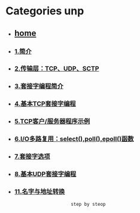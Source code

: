 # Categories unp
* ## [home](../README.md)
* ### [1.简介](1_intro.md)
* ### [2.传输层：TCP、UDP、SCTP](2_transport_layer.md)
* ### [3.套接字编程简介](3_socket_program_into.md)
* ### [4.基本TCP套接字编程](4_basic_tcp_socket.md)
* ### [5.TCP客户/服务器程序示例](5_tcp_cli_srv_example.md)
* ### [6.I/O多路复用：select(),poll(),epoll()函数](6_select_poll_function.md)
* ### [7.套接字选项](7_socket_opt.md)
* ### [8.基本UDP套接字编程](8_basic_udp_socket.md)
* ### [11.名字与地址转换](11_name_addr.md)
                           step by steop